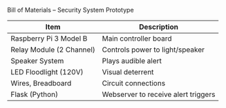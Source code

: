 Bill of Materials – Security System Prototype

| Item                     | Description                            
|--------------------------|----------------------------------------
| Raspberry Pi 3 Model B   | Main controller board                                       
| Relay Module (2 Channel) | Controls power to light/speaker        
| Speaker System           | Plays audible alert                    
| LED Floodlight (120V)    | Visual deterrent                       
| Wires, Breadboard        | Circuit connections                    
| Flask (Python)           | Webserver to receive alert triggers    
